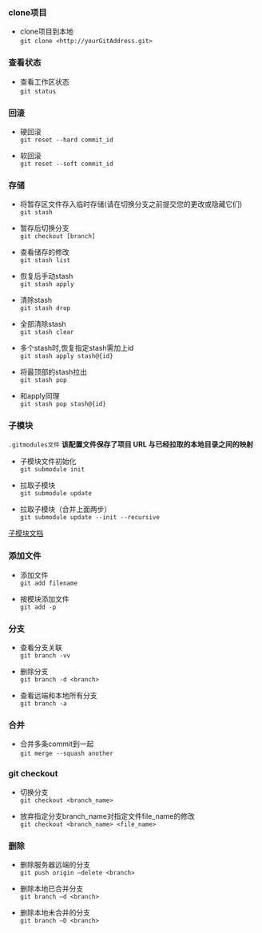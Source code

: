 ### clone项目
* clone项目到本地     
`git clone <http://yourGitAddress.git>`

### 查看状态
* 查看工作区状态     
`git status`

### 回滚

*  硬回滚       
`git reset --hard commit_id`
 
* 软回滚    
`git reset --soft commit_id`


### 存储

* 将暂存区文件存入临时存储(请在切换分支之前提交您的更改或隐藏它们)      
`git stash`                  

* 暂存后切换分支    
`git checkout [branch]`

* 查看储存的修改    
`git stash list`

* 恢复后手动stash    
`git stash apply`

* 清除stash     
 `git stash drop`

* 全部清除stash     
`git stash clear`

* 多个stash时,恢复指定stash需加上id     
`git stash apply stash@{id}` 

* 将最顶部的stash拉出    
`git stash pop`

* 和apply同理      
`git stash pop stash@{id}`


### 子模块

`.gitmodules文件` **该配置文件保存了项目 URL 与已经拉取的本地目录之间的映射**

* 子模块文件初始化     
`git submodule init` 

* 拉取子模块      
`git submodule update`

* 拉取子模块（合并上面两步）     
`git submodule update --init --recursive`

[子模块文档](https://git-scm.com/book/zh/v2/Git-%E5%B7%A5%E5%85%B7-%E5%AD%90%E6%A8%A1%E5%9D%97)

### 添加文件

* 添加文件       
`git add filename`

* 按模块添加文件      
`git add -p` 

### 分支

* 查看分支关联    
`git branch -vv`  

* 删除分支      
`git branch -d <branch>`

* 查看远端和本地所有分支     
`git branch -a`

### 合并

* 合并多条commit到一起  
`git merge --squash another`

### git checkout

* 切换分支    
`git checkout <branch_name>`

* 放弃指定分支branch_name对指定文件file_name的修改     
`git checkout <branch_name> <file_name>`

### 删除

* 删除服务器远端的分支      
`git push origin –delete <branch>`

* 删除本地已合并分支    
`git branch –d <branch>` 

* 删除本地未合并的分支         
`git branch –D <branch>` 
